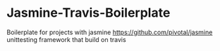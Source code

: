 Jasmine-Travis-Boilerplate
==========================

Boilerplate for projects with jasmine https://github.com/pivotal/jasmine unittesting framework that build on travis